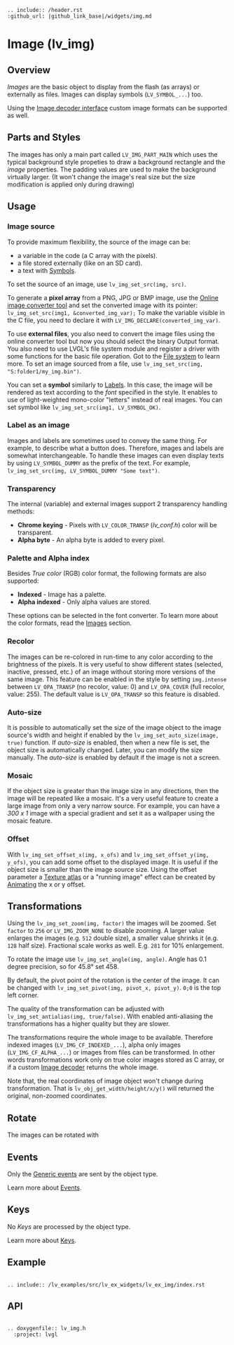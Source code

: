 ```eval_rst
.. include:: /header.rst 
:github_url: |github_link_base|/widgets/img.md
```
# Image (lv_img)


## Overview

*Images* are the basic object to display from the flash (as arrays) or externally as files. Images can display symbols (`LV_SYMBOL_...`) too.

Using the [Image decoder interface](/overview/images/#image-decoder) custom image formats can be supported as well.

## Parts and Styles
The images has only a main part called `LV_IMG_PART_MAIN` which uses the typical background style propeties to draw a background rectangle and the *image* properties.
The padding values are used to make the background virtually larger. (It won't change the image's real size but the size modification is applied only during drawing)

## Usage

### Image source
To provide maximum flexibility, the source of the image can be:

- a variable in the code (a C array with the pixels).
- a file stored externally (like on an SD card).
- a text with [Symbols](/overview/font).

To set the source of an image, use `lv_img_set_src(img, src)`.

To generate a **pixel array** from a PNG, JPG or BMP image, use the [Online image converter tool](https://lvgl.io/tools/imageconverter) and set the converted image with its pointer: `lv_img_set_src(img1, &converted_img_var);`
To make the variable visible in the C file, you need to declare it with `LV_IMG_DECLARE(converted_img_var)`.

To use **external files**, you also need to convert the image files using the online converter tool but now you should select the binary Output format.
You also need to use LVGL's file system module and register a driver with some functions for the basic file operation. Got to the [File system](/overview/file-system) to learn more.
To set an image sourced from a file, use `lv_img_set_src(img, "S:folder1/my_img.bin")`.


You can set a **symbol** similarly to [Labels](/widgets/label). In this case, the image will be rendered as text according to the *font* specified in the style.  It enables to use of light-weighted mono-color
"letters" instead of real images. You can set symbol like `lv_img_set_src(img1, LV_SYMBOL_OK)`.

### Label as an image
Images and labels are sometimes used to convey the same thing. For example, to describe what a button does. Therefore, images and labels are somewhat interchangeable.
To handle these images can even display texts by using `LV_SYMBOL_DUMMY` as the prefix of the text. For example, `lv_img_set_src(img, LV_SYMBOL_DUMMY "Some text")`.


### Transparency
The internal (variable) and external images support 2 transparency handling methods:

- **Chrome keying** - Pixels with `LV_COLOR_TRANSP` (*lv_conf.h*) color will be transparent.
- **Alpha byte** - An alpha byte is added to every pixel.

### Palette and Alpha index
Besides *True color* (RGB) color format, the following formats are also supported:
- **Indexed** - Image has a palette.
- **Alpha indexed** - Only alpha values are stored.

These options can be selected in the font converter. To learn more about the color formats, read the [Images](/overview/image) section.

### Recolor
The images can be re-colored in run-time to any color according to the brightness of the pixels.
It is very useful to show different states (selected, inactive, pressed, etc.) of an image without storing more versions of the same image.
This feature can be enabled in the style by setting `img.intense` between `LV_OPA_TRANSP` (no recolor, value: 0) and `LV_OPA_COVER` (full recolor, value: 255).
The default value is `LV_OPA_TRANSP` so this feature is disabled.

### Auto-size
It is possible to automatically set the size of the image object to the image source's width and height if enabled by the `lv_img_set_auto_size(image, true)` function.
If *auto-size* is enabled, then when a new file is set, the object size is automatically changed. Later, you can modify the size manually. The *auto-size* is enabled by default if the image is not a screen.

### Mosaic
If the object size is greater than the image size in any directions, then the image will be repeated like a mosaic.
It's a very useful feature to create a large image from only a very narrow source.
For example, you can have a *300 x 1* image with a special gradient and set it as a wallpaper using the mosaic feature.

### Offset
With `lv_img_set_offset_x(img, x_ofs)` and `lv_img_set_offset_y(img, y_ofs)`, you can add some offset to the displayed image.
It is useful if the object size is smaller than the image source size.
Using the offset parameter a [Texture atlas](https://en.wikipedia.org/wiki/Texture_atlas) or a "running image" effect can be created by [Animating](/overview/animation) the x or y offset.

## Transformations

Using the `lv_img_set_zoom(img, factor)` the images will be zoomed. Set `factor` to `256` or `LV_IMG_ZOOM_NONE` to disable zooming. 
A larger value enlarges the images (e.g. `512` double size), a smaller value shrinks it (e.g. `128` half size).
Fractional scale works as well. E.g. `281` for 10% enlargement.

To rotate the image use `lv_img_set_angle(img, angle)`. Angle has 0.1 degree precision, so for 45.8° set 458.

By default, the pivot point of the rotation is the center of the image. It can be changed with `lv_img_set_pivot(img, pivot_x, pivot_y)`. `0;0` is the top left corner.

The quality of the transformation can be adjusted with `lv_img_set_antialias(img, true/false)`. With enabled anti-aliasing the transformations has a higher quality but they are slower.

The transformations require the whole image to be available. Therefore indexed images (`LV_IMG_CF_INDEXED_...`), alpha only images (`LV_IMG_CF_ALPHA_...`) or images from files can be transformed. 
In other words transformations work only on true color images stored as C array, or if a custom [Image decoder](/overview/images#image-edecoder) returns the whole image.

Note that, the real coordinates of image object won't change during transformation. That is `lv_obj_get_width/height/x/y()` will returned the original, non-zoomed coordinates. 

## Rotate
The images can be rotated with 

## Events
Only the [Generic events](/overview/event.html#generic-events) are sent by the object type.

Learn more about [Events](/overview/event).

## Keys
No *Keys* are processed by the object type.

Learn more about [Keys](/overview/indev).

## Example

```eval_rst

.. include:: /lv_examples/src/lv_ex_widgets/lv_ex_img/index.rst

```

## API

```eval_rst

.. doxygenfile:: lv_img.h
  :project: lvgl

```
